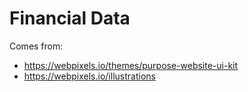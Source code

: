 # Financial Data

Comes from:
  * https://webpixels.io/themes/purpose-website-ui-kit
  * https://webpixels.io/illustrations